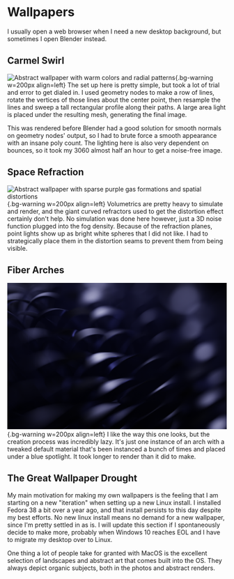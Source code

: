 # Wallpapers
I usually open a web browser when I need a new desktop background, but sometimes I open Blender instead.

## Carmel Swirl
![Abstract wallpaper with warm colors and radial patterns](img/carmel-swirl.png){.bg-warning w=200px align=left}
The set up here is pretty simple, but took a lot of trial and error to get dialed in. I used geometry nodes to make a row of lines, rotate the vertices of those lines about the center point, then resample the lines and sweep a tall rectangular profile along their paths. A large area light is placed under the resulting mesh, generating the final image.

This was rendered before Blender had a good solution for smooth normals on geometry nodes' output, so I had to brute force a smooth appearance with an insane poly count. The lighting here is also very dependent on bounces, so it took my 3060 almost half an hour to get a noise-free image. 

## Space Refraction
![Abstract wallpaper with sparse purple gas formations and spatial distortions](img/space-refraction.png){.bg-warning w=200px align=left}
Volumetrics are pretty heavy to simulate and render, and the giant curved refractors used to get the distortion effect certainly don't help. No simulation was done here however, just a 3D noise function plugged into the fog density. Because of the refraction planes, point lights show up as bright white spheres that I did not like. I had to strategically place them in the distortion seams to prevent them from being visible.

## Fiber Arches
![Abstract wallpaper with cool colors; a macro view of a fibrous material with lots of bokeh.](img/ribbon-reunion.png){.bg-warning w=200px align=left}
I like the way this one looks, but the creation process was incredibly lazy. It's just one instance of an arch with a tweaked default material that's been instanced a bunch of times and placed under a blue spotlight. It took longer to render than it did to make.

## The Great Wallpaper Drought
My main motivation for making my own wallpapers is the feeling that I am starting on a new "iteration" when setting up a new Linux install. I installed Fedora 38 a bit over a year ago, and that install persists to this day despite my best efforts. No new linux install means no demand for a new wallpaper, since I'm pretty settled in as is. I will update this section if I spontaneously decide to make more, probably when Windows 10 reaches EOL and I have to migrate my desktop over to Linux.

One thing a lot of people take for granted with MacOS is the excellent selection of landscapes and abstract art that comes built into the OS. They always depict organic subjects, both in the photos and abstract renders. 